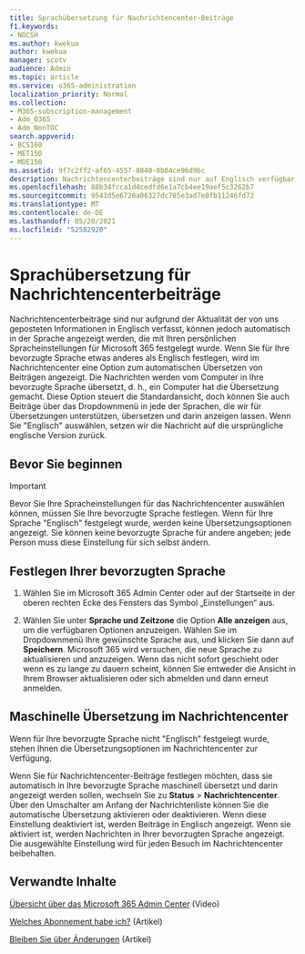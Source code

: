```yaml
---
title: Sprachübersetzung für Nachrichtencenter-Beiträge
f1.keywords:
- NOCSH
ms.author: kwekua
author: kwekua
manager: scotv
audience: Admin
ms.topic: article
ms.service: o365-administration
localization_priority: Normal
ms.collection:
- M365-subscription-management
- Adm_O365
- Adm_NonTOC
search.appverid:
- BCS160
- MET150
- MOE150
ms.assetid: 9f7c2ff2-af65-4557-8840-0b84ce96d9bc
description: Nachrichtencenterbeiträge sind nur auf Englisch verfügbar, können jedoch automatisch in der Sprache angezeigt werden, die Sie für die Microsoft 365.
ms.openlocfilehash: 88b34fcca1d4cedfd6e1a7cb4ee19aef5c3262b7
ms.sourcegitcommit: 9541d5e6720a06327dc785e3ad7e8fb11246fd72
ms.translationtype: MT
ms.contentlocale: de-DE
ms.lasthandoff: 05/20/2021
ms.locfileid: "52582920"
---
```

# <a name="language-translation-for-message-center-posts"></a>Sprachübersetzung für Nachrichtencenterbeiträge

Nachrichtencenterbeiträge sind nur aufgrund der Aktualität der von uns geposteten Informationen in Englisch verfasst, können jedoch automatisch in der Sprache angezeigt werden, die mit Ihren persönlichen Spracheinstellungen für Microsoft 365 festgelegt wurde. Wenn Sie für Ihre bevorzugte Sprache etwas anderes als Englisch festlegen, wird im Nachrichtencenter eine Option zum automatischen Übersetzen von Beiträgen angezeigt. Die Nachrichten werden vom Computer in Ihre bevorzugte Sprache übersetzt, d. h., ein Computer hat die Übersetzung gemacht. Diese Option steuert die Standardansicht, doch können Sie auch Beiträge über das Dropdownmenü in jede der Sprachen, die wir für Übersetzungen unterstützen, übersetzen und darin anzeigen lassen. Wenn Sie "Englisch" auswählen, setzen wir die Nachricht auf die ursprüngliche englische Version zurück.

## <a name="before-you-begin"></a>Bevor Sie beginnen
  
> [!IMPORTANT]
> Bevor Sie Ihre Spracheinstellungen für das Nachrichtencenter auswählen können, müssen Sie Ihre bevorzugte Sprache festlegen. Wenn für Ihre Sprache "Englisch" festgelegt wurde, werden keine Übersetzungsoptionen angezeigt. Sie können keine bevorzugte Sprache für andere angeben; jede Person muss diese Einstellung für sich selbst ändern. 
  
## <a name="set-your-preferred-language"></a>Festlegen Ihrer bevorzugten Sprache

1. Wählen Sie im Microsoft 365 Admin Center oder auf der Startseite in der oberen rechten Ecke des Fensters das Symbol „Einstellungen“ aus.
  
2. Wählen Sie unter **Sprache und Zeitzone** die Option **Alle anzeigen** aus, um die verfügbaren Optionen anzuzeigen. Wählen Sie im Dropdownmenü Ihre gewünschte Sprache aus, und klicken Sie dann auf **Speichern**. Microsoft 365 wird versuchen, die neue Sprache zu aktualisieren und anzuzeigen. Wenn das nicht sofort geschieht oder wenn es zu lange zu dauern scheint, können Sie entweder die Ansicht in Ihrem Browser aktualisieren oder sich abmelden und dann erneut anmelden.
  
## <a name="machine-translation-in-message-center"></a>Maschinelle Übersetzung im Nachrichtencenter

Wenn für Ihre bevorzugte Sprache nicht "Englisch" festgelegt wurde, stehen Ihnen die Übersetzungsoptionen im Nachrichtencenter zur Verfügung.
  
Wenn Sie für Nachrichtencenter-Beiträge festlegen möchten, dass sie automatisch in Ihre bevorzugte Sprache maschinell übersetzt und darin angezeigt werden sollen, wechseln Sie zu **Status** \> **Nachrichtencenter**. Über den Umschalter am Anfang der Nachrichtenliste können Sie die automatische Übersetzung aktivieren oder deaktivieren. Wenn diese Einstellung deaktiviert ist, werden Beiträge in Englisch angezeigt. Wenn sie aktiviert ist, werden Nachrichten in Ihrer bevorzugten Sprache angezeigt. Die ausgewählte Einstellung wird für jeden Besuch im Nachrichtencenter beibehalten. 

## <a name="related-content"></a>Verwandte Inhalte

[Übersicht über das Microsoft 365 Admin Center](../../business-video/admin-center-overview.md) (Video)

[Welches Abonnement habe ich?](../admin-overview/what-subscription-do-i-have.md) (Artikel)

[Bleiben Sie über Änderungen](../manage/stay-on-top-of-updates.md) (Artikel)



  


